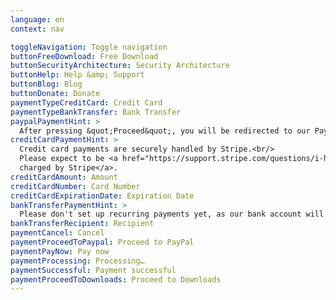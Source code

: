 ```yaml
---
language: en
context: nav

toggleNavigation: Toggle navigation
buttonFreeDownload: Free Download
buttonSecurityArchitecture: Security Architecture
buttonHelp: Help &amp; Support
buttonBlog: Blog
buttonDonate: Donate
paymentTypeCreditCard: Credit Card
paymentTypeBankTransfer: Bank Transfer
paypalPaymentHint: >
  After pressing &quot;Proceed&quot;, you will be redirected to our PayPal site.
creditCardPaymentHint: >
  Credit card payments are securely handled by Stripe.<br/>
  Please expect to be <a href="https://support.stripe.com/questions/i-have-a-charge-on-my-card-from-stripe-but-i-m-not-a-stripe-user" target="_blank">
  charged by Stripe</a>.
creditCardAmount: Amount
creditCardNumber: Card Number
creditCardExpirationDate: Expiration Date
bankTransferPaymentHint: >
  Please don't set up recurring payments yet, as our bank account will change soon due to legal reasons.
bankTransferRecipient: Recipient
paymentCancel: Cancel
paymentProceedToPaypal: Proceed to PayPal
paymentPayNow: Pay now
paymentProcessing: Processing…
paymentSuccessful: Payment successful
paymentProceedToDownloads: Proceed to Downloads
---
```

